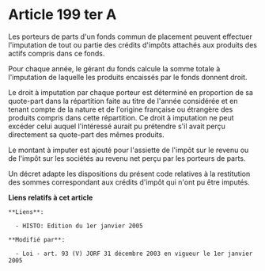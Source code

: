 # Article 199 ter A

Les porteurs de parts d'un fonds commun de placement peuvent effectuer l'imputation de tout ou partie des crédits d'impôts
attachés aux produits des actifs compris dans ce fonds.

Pour chaque année, le gérant du fonds calcule la somme totale à l'imputation de laquelle les produits encaissés par le fonds
donnent droit.

Le droit à imputation par chaque porteur est déterminé en proportion de sa quote-part dans la répartition faite au titre de
l'année considérée et en tenant compte de la nature et de l'origine française ou étrangère des produits compris dans cette
répartition. Ce droit à imputation ne peut excéder celui auquel l'intéressé aurait pu prétendre s'il avait perçu directement
sa quote-part des mêmes produits.

Le montant à imputer est ajouté pour l'assiette de l'impôt sur le revenu ou de l'impôt sur les sociétés au revenu net perçu
par les porteurs de parts.

Un décret adapte les dispositions du présent code relatives à la restitution des sommes correspondant aux crédits d'impôt qui
n'ont pu être imputés.

**Liens relatifs à cet article**

	**Liens**:

	  - HISTO: Edition du 1er janvier 2005

	**Modifié par**:

	  - Loi - art. 93 (V) JORF 31 décembre 2003 en vigueur le 1er janvier 2005
